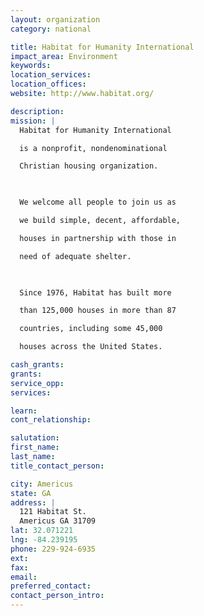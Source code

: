 ```yaml
---
layout: organization
category: national

title: Habitat for Humanity International
impact_area: Environment
keywords: 
location_services: 
location_offices: 
website: http://www.habitat.org/

description: 
mission: |
  Habitat for Humanity International

  is a nonprofit, nondenominational

  Christian housing organization.

  

  We welcome all people to join us as

  we build simple, decent, affordable,

  houses in partnership with those in

  need of adequate shelter.

  

  Since 1976, Habitat has built more

  than 125,000 houses in more than 87

  countries, including some 45,000

  houses across the United States.

cash_grants: 
grants: 
service_opp: 
services: 

learn: 
cont_relationship: 

salutation: 
first_name: 
last_name: 
title_contact_person: 

city: Americus
state: GA
address: |
  121 Habitat St.  
  Americus GA 31709
lat: 32.071221
lng: -84.239195
phone: 229-924-6935
ext: 
fax: 
email: 
preferred_contact: 
contact_person_intro: 
---
```

